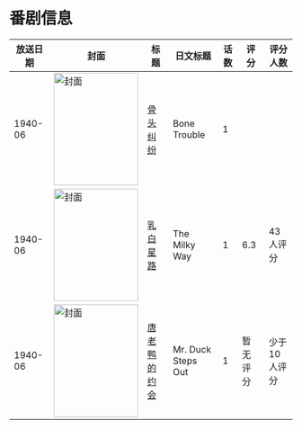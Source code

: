# 番剧信息

|放送日期|封面|标题|日文标题|话数|评分|评分人数|
|---|---|---|---|---|---|---|
|1940-06|<img src="//lain.bgm.tv/pic/cover/c/97/39/531779_cabva.jpg" alt="封面" style="width:150px;height:200px;object-fit:cover;">|[骨头纠纷](https://bangumi.tv/subject/531779)|Bone Trouble|1|||
|1940-06|<img src="//lain.bgm.tv/pic/cover/c/f9/14/132364_NLNc4.jpg" alt="封面" style="width:150px;height:200px;object-fit:cover;">|[乳白星路](https://bangumi.tv/subject/132364)|The Milky Way|1|6.3|43人评分|
|1940-06|<img src="//lain.bgm.tv/pic/cover/c/62/c3/359094_p84e7.jpg" alt="封面" style="width:150px;height:200px;object-fit:cover;">|[唐老鸭的约会](https://bangumi.tv/subject/359094)|Mr. Duck Steps Out|1|暂无评分|少于10人评分|
